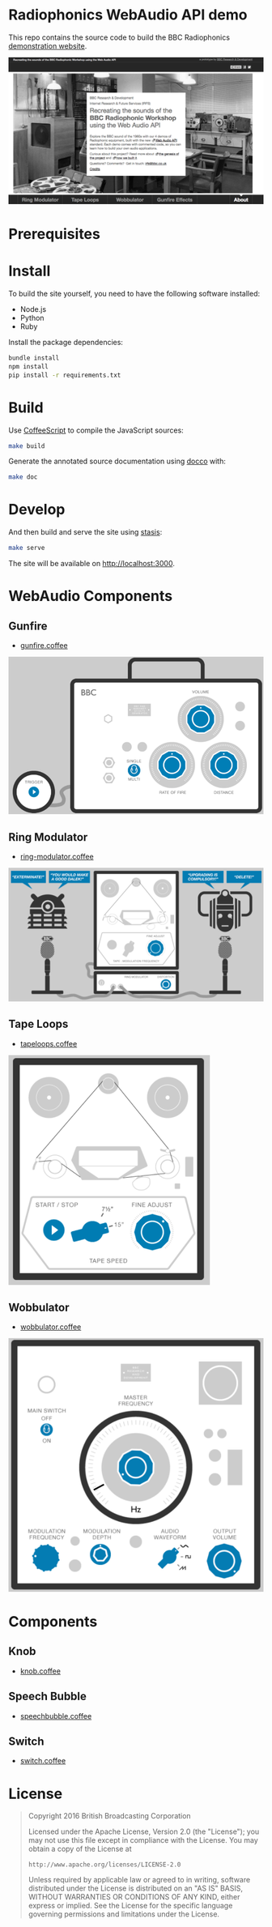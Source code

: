 # Radiophonics WebAudio API demo

This repo contains the source code to build the BBC Radiophonics
[demonstration website](http://webaudio.prototyping.bbc.co.uk).

![](screenshot.png)

# Prerequisites

# Install

To build the site yourself, you need to have the following software installed:

* Node.js
* Python
* Ruby

Install the package dependencies:

```bash
bundle install
npm install
pip install -r requirements.txt
```

# Build

Use [CoffeeScript](http://coffeescript.org/) to compile the JavaScript sources:

```bash
make build
```

Generate the annotated source documentation using [docco](https://jashkenas.github.io/docco/) with:

```bash
make doc
```

# Develop

And then build and serve the site using [stasis](https://github.com/winton/stasis):

```bash
make serve
```

The site will be available on [http://localhost:3000](http://localhost:3000).

# WebAudio Components

## Gunfire

- [gunfire.coffee](src/gunfire.coffee)

![](img/readme-gunfire.png)

## Ring Modulator

- [ring-modulator.coffee](src/ring-modulator.coffee)

![](img/readme-ring-modulator.png)

## Tape Loops

- [tapeloops.coffee](src/tapeloops.coffee)

![](img/readme-tapeloops.png)

## Wobbulator

- [wobbulator.coffee](src/wobbulator.coffee)

![](img/readme-wobbulator.png)

# Components

## Knob

- [knob.coffee](src/knob.coffee)

## Speech Bubble

- [speechbubble.coffee](src/speechbubble.coffee)

## Switch

- [switch.coffee](src/switch.coffee)

# License

> Copyright 2016 British Broadcasting Corporation
>
> Licensed under the Apache License, Version 2.0 (the "License");
> you may not use this file except in compliance with the License.
> You may obtain a copy of the License at
>
>     http://www.apache.org/licenses/LICENSE-2.0
>
> Unless required by applicable law or agreed to in writing, software
> distributed under the License is distributed on an "AS IS" BASIS,
> WITHOUT WARRANTIES OR CONDITIONS OF ANY KIND, either express or implied.
> See the License for the specific language governing permissions and
> limitations under the License.
